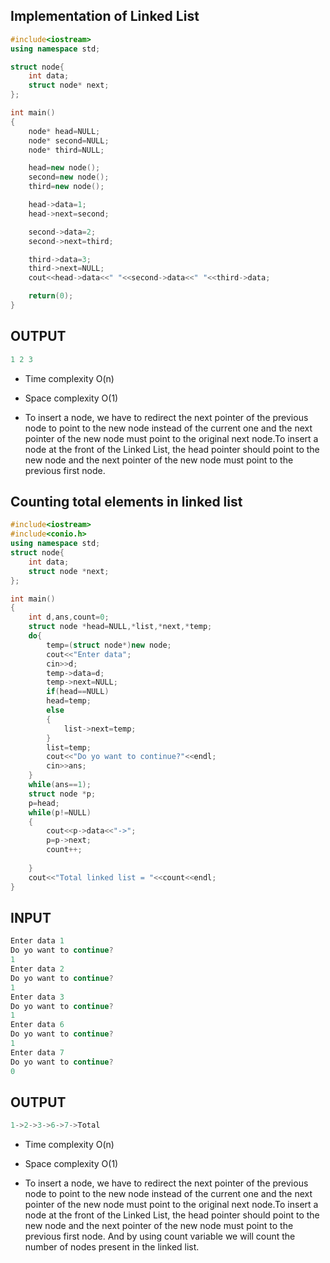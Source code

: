 ## Implementation of Linked List

```CPP
#include<iostream>
using namespace std;

struct node{
    int data;
    struct node* next;
};

int main()
{
    node* head=NULL;
    node* second=NULL;
    node* third=NULL;

    head=new node();
    second=new node();
    third=new node();

    head->data=1;
    head->next=second;

    second->data=2;
    second->next=third;

    third->data=3;
    third->next=NULL;
    cout<<head->data<<" "<<second->data<<" "<<third->data;

    return(0);
}
```
## OUTPUT
```CPP
1 2 3 
```
- Time complexity O(n)
- Space complexity O(1)

- To insert a node, we have to redirect the next pointer of the previous node to point to the new node instead of the current one and the next pointer of the new node must point to the original next node.To insert a node at the front of the Linked List, the head pointer should point to the new node and the next pointer of the new node must point to the previous first node.

## Counting total elements in linked list 

```CPP
#include<iostream>
#include<conio.h>
using namespace std;
struct node{
    int data;
    struct node *next;
};

int main()
{
    int d,ans,count=0;
    struct node *head=NULL,*list,*next,*temp;
    do{
        temp=(struct node*)new node;
        cout<<"Enter data";
        cin>>d;
        temp->data=d;
        temp->next=NULL;
        if(head==NULL)
        head=temp;
        else
        {
            list->next=temp;
        }
        list=temp;
        cout<<"Do yo want to continue?"<<endl;
        cin>>ans;
    }
    while(ans==1);
    struct node *p;
    p=head;
    while(p!=NULL)
    {
        cout<<p->data<<"->";
        p=p->next;
        count++;
        
    }
    cout<<"Total linked list = "<<count<<endl;
}

```

## INPUT
```CPP
Enter data 1
Do yo want to continue?
1
Enter data 2
Do yo want to continue?
1
Enter data 3
Do yo want to continue?
1
Enter data 6
Do yo want to continue?
1
Enter data 7
Do yo want to continue?
0
```
## OUTPUT
```CPP
1->2->3->6->7->Total
```

- Time complexity O(n)
- Space complexity O(1)

- To insert a node, we have to redirect the next pointer of the previous node to point to the new node instead of the current one and the next pointer of the new node must point to the original next node.To insert a node at the front of the Linked List, the head pointer should point to the new node and the next pointer of the new node must point to the previous first node. And by using count variable we will count the number of nodes present in the linked list.
